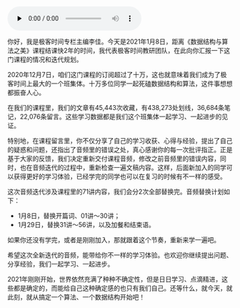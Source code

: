 <audio id="audio" title="课程迭代｜全新交付71讲音频" controls="" preload="none"><source id="mp3" src="https://static001.geekbang.org/resource/audio/b3/c4/b37a80b84f52ec3db4808e54c2e613c4.mp3"></audio>

你好，我是极客时间专栏主编李佳。今天是2021年1月8日，距离《数据结构与算法之美》课程结课快2年的时间，我代表极客时间教研团队，在此向你汇报一下这门课程的情况和迭代规划。

2020年12月7日，咱们这门课程的订阅超过了十万，这也就意味着我们成为了极客时间上最大的一个班集体。十万多位同学一起死磕数据结构和算法，这件事想想都振奋人心。

在我们的课程里，我们的文章有45,443次收藏，有438,273处划线，36,684条笔记，22,076条留言。这些学习数据都是我们这个班集体一起学习、一起进步的见证。

特别地，在课程留言里，你不仅分享了自己的学习收获、心得与经验，提出了自己的疑惑和问题，还指出了音频里的错误之处，真心感谢你的每一次批评指正。正是基于大家的反馈，我们决定重新交付课程音频，修改之前音频里的错误内容，同时，也在音频迭代的过程中，重新检查一遍文稿内容。这样，后面新加入的同学可以获得更好的学习体验，已经学完的同学也可以在复习的时候有不一样的感受。

这次音频迭代涉及课程里的71讲内容，我们会分2次全部替换完。音频替换计划如下：

- 1月8日，替换开篇词、01讲～30讲；
- 1月29日，替换31讲～56讲，以及加餐和结束语。

如果你还没有学完，或者是刚刚加入，那就跟着这个节奏，重新来学一遍吧。

希望这次全新迭代的音频，能带给你不一样的学习体验。也欢迎你继续提出问题、分享经验，我们一起学习、一起进步。

2021年刚刚开始，世界依然充满了种种不确定性，但是日日学习、点滴精进，这些都是确定的，而能给自己这种确定感的也只有我们自己。还等什么，就今天，就此刻，就从搞定一个算法、一个数据结构开始吧！
